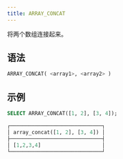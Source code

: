 ```yaml
---
title: ARRAY_CONCAT
---
```


将两个数组连接起来。

## 语法

```sql
ARRAY_CONCAT( <array1>, <array2> )
```

## 示例

```sql
SELECT ARRAY_CONCAT([1, 2], [3, 4]);

┌──────────────────────────────┐
│ array_concat([1, 2], [3, 4]) │
├──────────────────────────────┤
│ [1,2,3,4]                    │
└──────────────────────────────┘
```
